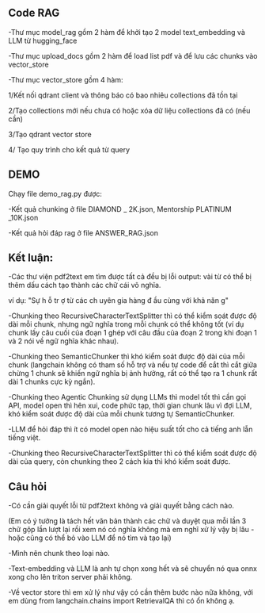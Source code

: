 ## Code RAG
-Thư mục model_rag gồm 2 hàm để khởi tạo 2 model text_embedding và LLM từ hugging_face

-Thư mục upload_docs gồm 2 hàm để load list pdf và để lưu các chunks vào vector_store

-Thư mục vector_store gồm 4 hàm:

1/Kết nối qdrant client và thông báo có bao nhiêu collections đã tồn tại 

2/Tạo collections mới nếu chưa có hoặc xóa dữ liệu collections đã có (nếu cần)

3/Tạo qdrant vector store 

4/ Tạo quy trình cho kết quả từ query

## DEMO
Chạy file demo_rag.py được:

-Kết quả chunking ở file DIAMOND _ 2K.json, Mentorship PLATINUM _10K.json

-Kết quả hỏi đáp rag ở file ANSWER_RAG.json

## Kết luận:
-Các thư viện pdf2text em tìm được tất cả đều bị lỗi output: vài từ có thể bị thêm dấu cách tạo thành các chữ cái vô nghĩa.

 ví dụ: "Sự h ỗ tr ợ từ các ch uyên gia hàng đ ầu cùng với khả năn g"

-Chunking theo RecursiveCharacterTextSplitter thì có thể kiểm soát được độ dài mỗi chunk, nhưng ngữ nghĩa trong mỗi chunk có thể không tốt (ví dụ chunk lấy câu cuối của đoạn 1 ghép với câu đầu của đoạn 2 trong khi đoạn 1 và 2 nói về ngữ nghĩa khác nhau).

-Chunking theo SemanticChunker thì khó kiểm soát được độ dài của mỗi chunk (langchain không có tham số hỗ trợ và nếu tự code để cắt thì cắt giữa chừng 1 chunk sẽ khiến ngữ nghĩa bị ảnh hưởng, rất có thể tạo ra 1 chunk rất dài 1 chunks cực kỳ ngắn).

-Chunking theo Agentic Chunking sử dụng LLMs thì model tốt thì cần gọi API, model open thì hên xui, code phức tạp, thời gian chunk lâu vì đợi LLM, khó kiểm soát được độ dài của mỗi chunk tương tự SemanticChunker.

-LLM để hỏi đáp thì ít có model open nào hiệu suất tốt cho cả tiếng anh lẫn tiếng việt.

-Chunking theo RecursiveCharacterTextSplitter thì có thể kiểm soát được độ dài của query, còn chunking theo 2 cách kia thì khó kiểm soát được.
## Câu hỏi
-Có cần giải quyết lỗi từ pdf2text không và giải quyết bằng cách nào. 

(Em có ý tưởng là tách hết văn bản thành các chữ và duyệt qua mỗi lần 3 chữ gộp lần lượt lại rồi xem nó có nghĩa không mà em nghĩ xử lý vậy bị lâu - hoặc cũng có thể bỏ vào LLM để nó tìm và tạo lại)

-Mình nên chunk theo loại nào.

-Text-embedding và LLM là anh tự chọn xong hết và sẽ chuyển nó qua onnx xong cho lên triton server phải không.

-Về vector store thì em xử lý như vậy có cần thêm bước nào nữa không, với em dùng from langchain.chains import RetrievalQA thì có ổn không ạ.